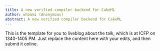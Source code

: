 ```yaml
---
title: A new verified compiler backend for CakeML
author: whoami (Anonymous)
abstract: A new verified compiler backend for CakeML
---
```


This is the template for you to liveblog about the talk,
which is at ICFP on 1340-1405 PM.  Just replace the content here
with your edits, and then submit it online.
